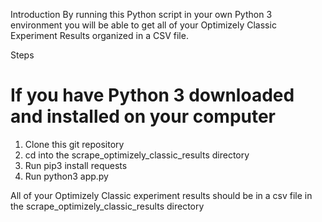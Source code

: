 Introduction
By running this Python script in your own Python 3 environment you will be able to get all of your Optimizely Classic Experiment Results organized in a CSV file.

Steps
# If you have Python 3 downloaded and installed on your computer
1. Clone this git repository
2. cd into the scrape_optimizely_classic_results directory
3. Run pip3 install requests
4. Run python3 app.py <your API Token>

All of your Optimizely Classic experiment results should be in a csv file in the scrape_optimizely_classic_results directory
